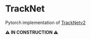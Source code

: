 # TrackNet
Pytorch implementation of [TrackNetv2](https://nol.cs.nctu.edu.tw:234/open-source/TrackNetv2)

**:warning: IN CONSTRUCTION :warning:**
